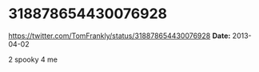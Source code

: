 # 318878654430076928
https://twitter.com/TomFrankly/status/318878654430076928
**Date:** 2013-04-02

2 spooky 4 me
